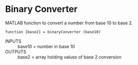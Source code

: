 # Binary Converter
MATLAB function to convert a number from base 10 to base 2.

`function [base2] = binaryConverter (base10)`

<dl>
  <dt>INPUTS</dt>
  <dd>base10 = number in base 10</dd>
  
  <dt>OUTPUTS</dt>
  <dd>base2 = array holding values of base 2 conversion</dd>
</dl>
